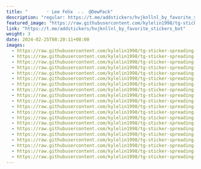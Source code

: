 ```yaml
---
title: "‌       ◜ 𝖫𝖾𝖾 𝖥𝖾𝗅𝗂𝗑  ៸ ៸  @DewPack"
description: "regular: https://t.me/addstickers/hvjknllnl_by_favorite_stickers_bot"
featured_image: "https://raw.githubusercontent.com/kylelin1998/tg-sticker-spreading-worldwide-images/main/img/665b46f3-8d58-4941-ab8b-7ab8d9c534a3.jpg"
link: "https://t.me/addstickers/hvjknllnl_by_favorite_stickers_bot"
weight: 3
date: 2024-02-25T08:20:11+08:00
images:
  - https://raw.githubusercontent.com/kylelin1998/tg-sticker-spreading-worldwide-images/main/img/665b46f3-8d58-4941-ab8b-7ab8d9c534a3.jpg
  - https://raw.githubusercontent.com/kylelin1998/tg-sticker-spreading-worldwide-images/main/img/8edb6e0e-e578-4611-bed6-c9e71d920076.jpg
  - https://raw.githubusercontent.com/kylelin1998/tg-sticker-spreading-worldwide-images/main/img/e5cb875c-ef3c-4639-8623-dbb6a6e9b6aa.jpg
  - https://raw.githubusercontent.com/kylelin1998/tg-sticker-spreading-worldwide-images/main/img/92d5bbb9-dc5f-454b-b5a8-7980b29d2d3a.jpg
  - https://raw.githubusercontent.com/kylelin1998/tg-sticker-spreading-worldwide-images/main/img/6144c33a-0f6f-4a9a-b4ce-d02b2f8f7609.jpg
  - https://raw.githubusercontent.com/kylelin1998/tg-sticker-spreading-worldwide-images/main/img/5662d123-3648-4c61-ad8a-346fd10a44b6.jpg
  - https://raw.githubusercontent.com/kylelin1998/tg-sticker-spreading-worldwide-images/main/img/f7ce0dd2-3354-498e-b986-82bb4e0231af.jpg
  - https://raw.githubusercontent.com/kylelin1998/tg-sticker-spreading-worldwide-images/main/img/49578334-d90b-4f7b-9836-e76bbcbe00e3.jpg
  - https://raw.githubusercontent.com/kylelin1998/tg-sticker-spreading-worldwide-images/main/img/31515b34-341a-4095-8b43-585a14c933b1.jpg
  - https://raw.githubusercontent.com/kylelin1998/tg-sticker-spreading-worldwide-images/main/img/6caf670f-f9e0-4832-a86e-c6ee4705f055.jpg
  - https://raw.githubusercontent.com/kylelin1998/tg-sticker-spreading-worldwide-images/main/img/2b0b10d6-e932-4b0b-b19f-1c9bda5dfe5c.jpg
  - https://raw.githubusercontent.com/kylelin1998/tg-sticker-spreading-worldwide-images/main/img/c0ca9a99-0731-4e05-8180-924be60b9c77.jpg
  - https://raw.githubusercontent.com/kylelin1998/tg-sticker-spreading-worldwide-images/main/img/f8fe510d-ca45-4460-993b-8fea4a323117.jpg
  - https://raw.githubusercontent.com/kylelin1998/tg-sticker-spreading-worldwide-images/main/img/c22fe284-8527-4d24-8843-ece8b71408f1.jpg
  - https://raw.githubusercontent.com/kylelin1998/tg-sticker-spreading-worldwide-images/main/img/d3085653-8e10-46a3-9695-efb4356f27f0.jpg
  - https://raw.githubusercontent.com/kylelin1998/tg-sticker-spreading-worldwide-images/main/img/5104239b-7496-4d59-9f53-b9ba2481504d.jpg
  - https://raw.githubusercontent.com/kylelin1998/tg-sticker-spreading-worldwide-images/main/img/c930328d-d013-4278-a322-81cf748b4659.jpg
  - https://raw.githubusercontent.com/kylelin1998/tg-sticker-spreading-worldwide-images/main/img/8bc9cb9a-e7bd-407a-8de4-f513f1c67de8.jpg
  - https://raw.githubusercontent.com/kylelin1998/tg-sticker-spreading-worldwide-images/main/img/168c9f02-c5ac-4e44-879e-b67f4d6778c2.jpg
  - https://raw.githubusercontent.com/kylelin1998/tg-sticker-spreading-worldwide-images/main/img/769443d8-6124-4bb8-a388-2a29291a4314.jpg
---
```

